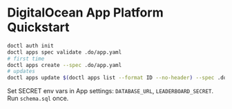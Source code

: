 
# DigitalOcean App Platform Quickstart
```bash
doctl auth init
doctl apps spec validate .do/app.yaml
# first time
doctl apps create --spec .do/app.yaml
# updates
doctl apps update $(doctl apps list --format ID --no-header) --spec .do/app.yaml
```
Set SECRET env vars in App settings: `DATABASE_URL`, `LEADERBOARD_SECRET`. Run `schema.sql` once.
